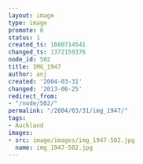 ```yaml
---
layout: image
type: image
promote: 0
status: 1
created_ts: 1080714541
changed_ts: 1372159376
node_id: 502
title: IMG_1947
author: anj
created: '2004-03-31'
changed: '2013-06-25'
redirect_from:
- "/node/502/"
permalink: "/2004/03/31/img_1947/"
tags:
- Auckland
images:
- src: image/images/img_1947-502.jpg
  name: img_1947-502.jpg
---
```



